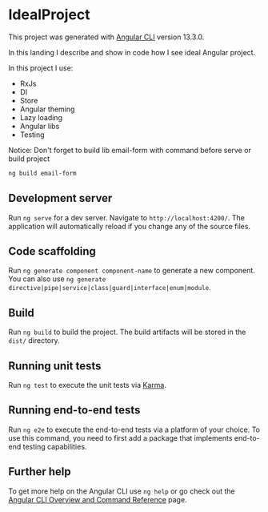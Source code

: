 # IdealProject

This project was generated with [Angular CLI](https://github.com/angular/angular-cli) version 13.3.0.

In this landing I describe and show in code how I see ideal Angular project.

In this project I use:

* RxJs
* DI
* Store
* Angular theming
* Lazy loading
* Angular libs
* Testing

Notice: Don't forget to build lib email-form with command before serve or build project
```sh
ng build email-form
```

## Development server

Run `ng serve` for a dev server. Navigate to `http://localhost:4200/`. The application will automatically reload if you change any of the source files.

## Code scaffolding

Run `ng generate component component-name` to generate a new component. You can also use `ng generate directive|pipe|service|class|guard|interface|enum|module`.

## Build

Run `ng build` to build the project. The build artifacts will be stored in the `dist/` directory.

## Running unit tests

Run `ng test` to execute the unit tests via [Karma](https://karma-runner.github.io).

## Running end-to-end tests

Run `ng e2e` to execute the end-to-end tests via a platform of your choice. To use this command, you need to first add a package that implements end-to-end testing capabilities.

## Further help

To get more help on the Angular CLI use `ng help` or go check out the [Angular CLI Overview and Command Reference](https://angular.io/cli) page.
